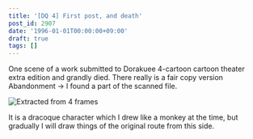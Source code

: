 ```yaml
---
title: '[DQ 4] First post, and death'
post_id: 2907
date: '1996-01-01T00:00:00+09:00'
draft: true
tags: []
---
```


One scene of a work submitted to Dorakuee 4-cartoon cartoon theater extra edition and grandly died. There really is a fair copy version Abandonment → I found a part of the scanned file.

![Extracted from 4 frames](https://danmaq.com/wp-content/uploads/2015/05/DQ4.png)

It is a dracoque character which I drew like a monkey at the time, but gradually I will draw things of the original route from this side.
